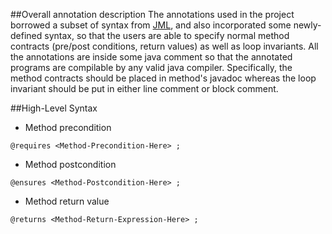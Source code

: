 ##Overall annotation description
The annotations used in the project borrowed a subset of syntax from [JML](https://en.wikipedia.org/wiki/Java_Modeling_Language),
and also incorporated some newly-defined syntax, so that the users are able to specify normal method contracts (pre/post conditions,
return values) as well as loop invariants. All the annotations are inside some java comment so that the annotated programs are
compilable by any valid java compiler. Specifically, the method contracts should be placed in method's javadoc whereas the loop 
invariant should be put in either line comment or block comment.

##High-Level Syntax

+ Method precondition
 
 ```@requires <Method-Precondition-Here> ;```

+ Method postcondition

 ```@ensures <Method-Postcondition-Here> ;```

+ Method return value

 ```@returns <Method-Return-Expression-Here> ;```
